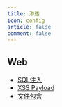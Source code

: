 ```yaml
---
title: 渗透
icon: config
article: false
comment: false
---
```


## Web

- [SQL注入](web/sql_injection.md)
- [XSS Payload](web/xss.md)
- [文件包含](web/file_include.md)
